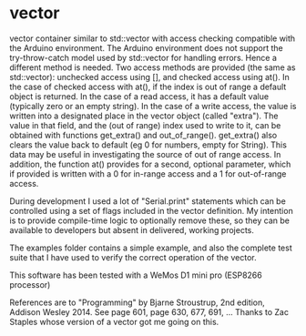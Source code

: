 # vector
vector container similar to std::vector with access checking compatible with the Arduino environment.
The Arduino environment does not support the try-throw-catch model used by std::vector for handling errors. Hence a different method is needed.
Two access methods are provided (the same as std::vector): unchecked access using [], and checked access using at(). In the case of checked access with at(), if the index is out of range a default object is returned. In the case of a read access, it has a default value (typically zero or an empty string). In the case of a write access, the value is written into a designated place in the vector object (called "extra"). 
The value in that field, and the (out of range) index used to write to it, can be obtained with functions get_extra() and out_of_range(). get_extra() also clears the value back to default (eg 0 for numbers, empty for String). This data may be useful in investigating the source of out of range access.
In addition, the function at() provides for a second, optional parameter, which if provided is written with a 0 for in-range access and a 1 for out-of-range access.

During development I used a lot of "Serial.print" statements which can be controlled using a set of flags included in the vector definition. My intention is to provide compile-time logic to optionally remove these, so they can be available to developers but absent in delivered, working projects. 

The examples folder contains a simple example, and also the complete test suite that I have used to verify the correct operation of the vector.

This software has been tested with a WeMos D1 mini pro (ESP8266 processor)

References are to "Programming" by Bjarne Stroustrup, 2nd edition, Addison Wesley 2014.
See page 601, page 630, 677, 691, ...
Thanks to Zac Staples whose version of a vector got me going on this.



